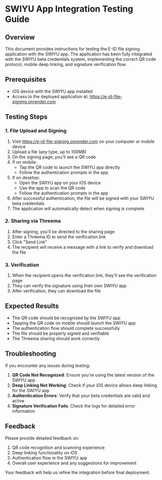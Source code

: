 # SWIYU App Integration Testing Guide

## Overview

This document provides instructions for testing the E-ID file signing application with the SWIYU app. The application has been fully integrated with the SWIYU beta credentials system, implementing the correct QR code protocol, mobile deep linking, and signature verification flow.

## Prerequisites

- iOS device with the SWIYU app installed
- Access to the deployed application at: https://e-id-file-signing.onrender.com

## Testing Steps

### 1. File Upload and Signing

1. Visit https://e-id-file-signing.onrender.com on your computer or mobile device
2. Upload a file (any type, up to 100MB)
3. On the signing page, you'll see a QR code
4. If on mobile:
   - Tap the QR code to launch the SWIYU app directly
   - Follow the authentication prompts in the app
5. If on desktop:
   - Open the SWIYU app on your iOS device
   - Use the app to scan the QR code
   - Follow the authentication prompts in the app
6. After successful authentication, the file will be signed with your SWIYU beta credentials
7. The application will automatically detect when signing is complete

### 2. Sharing via Threema

1. After signing, you'll be directed to the sharing page
2. Enter a Threema ID to send the verification link
3. Click "Send Link"
4. The recipient will receive a message with a link to verify and download the file

### 3. Verification

1. When the recipient opens the verification link, they'll see the verification page
2. They can verify the signature using their own SWIYU app
3. After verification, they can download the file

## Expected Results

- The QR code should be recognized by the SWIYU app
- Tapping the QR code on mobile should launch the SWIYU app
- The authentication flow should complete successfully
- The file should be properly signed and verifiable
- The Threema sharing should work correctly

## Troubleshooting

If you encounter any issues during testing:

1. **QR Code Not Recognized**: Ensure you're using the latest version of the SWIYU app
2. **Deep Linking Not Working**: Check if your iOS device allows deep linking for the SWIYU app
3. **Authentication Errors**: Verify that your beta credentials are valid and active
4. **Signature Verification Fails**: Check the logs for detailed error information

## Feedback

Please provide detailed feedback on:
1. QR code recognition and scanning experience
2. Deep linking functionality on iOS
3. Authentication flow in the SWIYU app
4. Overall user experience and any suggestions for improvement

Your feedback will help us refine the integration before final deployment.
